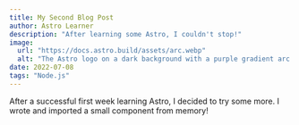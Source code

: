 ```yaml
---
title: My Second Blog Post
author: Astro Learner
description: "After learning some Astro, I couldn't stop!"
image:
  url: "https://docs.astro.build/assets/arc.webp"
  alt: "The Astro logo on a dark background with a purple gradient arc."
date: 2022-07-08
tags: "Node.js"
---
```


After a successful first week learning Astro, I decided to try some more. I wrote and imported a small component from memory!
